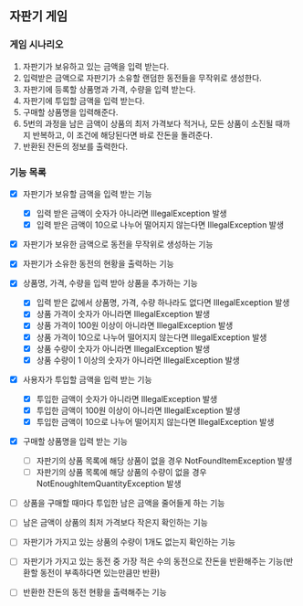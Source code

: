 ## 자판기 게임

### 게임 시나리오
1. 자판기가 보유하고 있는 금액을 입력 받는다.
2. 입력받은 금액으로 자판기가 소유할 랜덤한 동전들을 무작위로 생성한다.
3. 자판기에 등록할 상품명과 가격, 수량을 입력 받는다.
4. 자판기에 투입할 금액을 입력 받는다.
5. 구매할 상품명을 입력해준다.
6. 5번의 과정을 남은 금액이 상품의 최저 가격보다 적거나, 모든 상품이 소진될 때까지 반복하고, 이 조건에 해당된다면 바로 잔돈을 돌려준다.
7. 반환된 잔돈의 정보를 출력한다.

### 기능 목록
- [x] 자판기가 보유할 금액을 입력 받는 기능
  - [x] 입력 받은 금액이 숫자가 아니라면 IllegalException 발생 
  - [x] 입력 받은 금액이 10으로 나누어 떨어지지 않는다면 IllegalException 발생
- [x] 자판기가 보유한 금액으로 동전을 무작위로 생성하는 기능
- [x] 자판기가 소유한 동전의 현황을 출력하는 기능
- [x] 상품명, 가격, 수량을 입력 받아 상품을 추가하는 기능 
    - [x] 입력 받은 값에서 상품명, 가격, 수량 하나라도 없다면 IllegalException 발생
    - [x] 상품 가격이 숫자가 아니라면 IllegalException 발생 
    - [x] 상품 가격이 100원 이상이 아니라면 IllegalException 발생
    - [x] 상품 가격이 10으로 나누어 떨어지지 않는다면 IllegalException 발생
    - [x] 상품 수량이 숫자가 아니라면 IllegalException 발생
    - [x] 상품 수량이 1 이상의 숫자가 아니라면 IllegalException 발생
- [x] 사용자가 투입할 금액을 입력 받는 기능
  - [x] 투입한 금액이 숫자가 아니라면 IllegalException 발생
  - [x] 투입한 금액이 100원 이상이 아니라면 IllegalException 발생
  - [x] 투입한 금액이 10으로 나누어 떨어지지 않는다면 IllegalException 발생
- [x] 구매할 상품명을 입력 받는 기능
  - [ ] 자판기의 상품 목록에 해당 상품이 없을 경우 NotFoundItemException 발생
  - [ ] 자판기의 상품 목록에 해당 상품의 수량이 없을 경우 NotEnoughItemQuantityException 발생
- [ ] 상품을 구매할 때마다 투입한 남은 금액을 줄어들게 하는 기능
- [ ] 남은 금액이 상품의 최저 가격보다 작은지 확인하는 기능
- [ ] 자판기가 가지고 있는 상품의 수량이 1개도 없는지 확인하는 기능
- [ ] 자판기가 가지고 있는 동전 중 가장 적은 수의 동전으로 잔돈을 반환해주는 기능(반환할 동전이 부족하다면 있는만큼만 반환)
- [ ] 반환한 잔돈의 동전 현황을 출력해주는 기능


  
